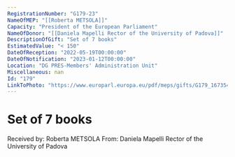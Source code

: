 ```yaml
---
RegistrationNumber: "G179-23"
NameOfMEP: "[[Roberta METSOLA]]"
Capacity: "President of the European Parliament"
NameOfDonor: "[[Daniela Mapelli Rector of the University of Padova]]"
DescriptionOfGift: "Set of 7 books"
EstimatedValue: "< 150"
DateOfReception: "2022-05-19T00:00:00"
DateOfNotification: "2023-01-12T00:00:00"
Location: "DG PRES-Members' Administration Unit"
Miscellaneous: nan
Id: "179"
LinkToPhoto: "https://www.europarl.europa.eu/pdf/meps/gifts/G179_1673540232461.jpg#"
---
```


# Set of 7 books

Received by: Roberta METSOLA
From: Daniela Mapelli Rector of the University of Padova
